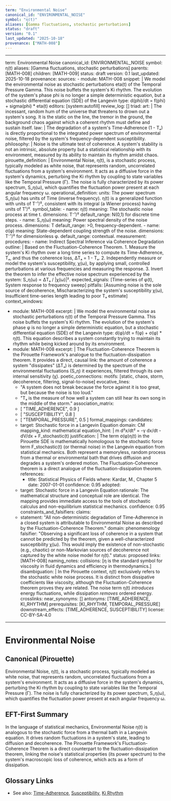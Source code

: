 ```yaml
---
term: "Environmental Noise"
canonical_id: "ENVIRONMENTAL_NOISE"
symbol: "η(t)"
aliases: [Gamma fluctuations, stochastic perturbations]
status: "draft"
version: "0.1"
last_updated: "2025-10-18"
provenance: ["MATH-008"]
---
```


---
term: Environmental Noise
canonical_id: ENVIRONMENTAL_NOISE
symbol: η(t)
aliases: [Gamma fluctuations, stochastic perturbations]
parents: [MATH-008]
children: [MATH-009]
status: draft
version: 0.1
last_updated: 2025-10-18
provenance:
  sources:
    - module: MATH-008
      snippet: |
        We model the environmental noise as stochastic perturbations eta(t) of the Temporal Pressure Gamma. This noise buffets the system's Ki rhythm. The evolution of the system's phase phi is no longer a simple deterministic equation, but a stochastic differential equation (SDE) of the Langevin type:
        d(phi)/dt = f(phi) + sigma(phi) * eta(t)
  editors: [system:autofill]
  review_log: []
triad:
  art: |
    The incessant, random hum of the universe that threatens to drown out a system's song. It is the static on the line, the tremor in the ground, the background chaos against which a coherent rhythm must define and sustain itself.
  law: |
    The degradation of a system's Time-Adherence (1 - Tₐ) is directly proportional to the integrated power spectrum of environmental noise, filtered by the system's frequency-dependent susceptibility.
  philosophy: |
    Noise is the ultimate test of coherence. A system's stability is not an intrinsic, absolute property but a statistical relationship with its environment, measured by its ability to maintain its rhythm amidst chaos.
pirouette_definition: |
  Environmental Noise, η(t), is a stochastic process, typically modeled as white noise, that represents random, uncorrelated fluctuations from a system's environment. It acts as a diffusive force in the system's dynamics, perturbing the Ki rhythm by coupling to state variables like the Temporal Pressure (Γ). The noise is fully characterized by its power spectrum, S_η(ω), which quantifies the fluctuation power present at each angular frequency ω.
operational_definition:
  units: The power spectrum S_η(ω) has units of Time (inverse frequency). η(t) is a generalized function with units of T⁻¹/², consistent with its integral (a Wiener process) having units of T¹/².
  symbol_table:
    - name: η(t)
      meaning: The stochastic noise process at time t.
      dimensions: T⁻¹/²
      default_range: N(0,1) for discrete time steps.
    - name: S_η(ω)
      meaning: Power spectral density of the noise process.
      dimensions: T
      default_range: >0, frequency-dependent.
    - name: σ(φ)
      meaning: State-dependent coupling strength of the noise.
      dimensions: T⁻¹/² for dimensionless φ.
      default_range: contextual.
  measurement:
    procedures:
      - name: Indirect Spectral Inference via Coherence Degradation
        outline: |
          Based on the Fluctuation-Coherence Theorem.
          1. Measure the system's Ki rhythm over a long time series to compute its Time-Adherence, Tₐ, and thus the coherence loss, ΔTₐ = 1 - Tₐ.
          2. Independently measure or model the system's susceptibility, χ(ω), by applying small, controlled perturbations at various frequencies and measuring the response.
          3. Invert the theorem to infer the effective noise spectrum experienced by the system: S_η(ω) ∝ ΔTₐ / |χ(ω)|².
        expected_signals: [Time-series of φ(t), System response to frequency sweep]
        pitfalls: [Assuming noise is the sole source of decoherence, Mischaracterizing the system's susceptibility χ(ω), Insufficient time-series length leading to poor Tₐ estimate]
context_windows:
  - module: MATH-008
    excerpt: |
      We model the environmental noise as stochastic perturbations η(t) of the Temporal Pressure Gamma. This noise buffets the system's Ki rhythm. The evolution of the system's phase φ is no longer a simple deterministic equation, but a stochastic differential equation (SDE) of the Langevin type: d(φ)/dt = f(φ) + σ(φ) * η(t). This equation describes a system constantly trying to maintain its rhythm while being kicked around by its environment.
  - module: MATH-008
    excerpt: |
      The Fluctuation-Coherence Theorem is the Pirouette Framework's analogue to the fluctuation-dissipation theorem. It provides a direct, causal link: the amount of coherence a system "dissipates" (ΔTₐ) is determined by the spectrum of the environmental fluctuations (S_η) it experiences, filtered through its own internal sensitivity (χ).
poetic_connections:
  motifs: [static, chaos, storm, decoherence, filtering, signal-to-noise]
  evocative_lines:
    - "A system does not break because the force against it is too great, but because the noise is too loud."
    - "Tₐ is the measure of how well a system can still hear its own song in the middle of the storm."
  association_matrix:
    - [ "TIME_ADHERENCE", 0.9 ]
    - [ "SUSCEPTIBILITY", 0.8 ]
    - [ "TEMPORAL_PRESSURE", 0.5 ]
formal_mappings:
  candidates:
    - target: Stochastic force in a Langevin Equation
      domain: CM
      mapping_kind: mathematical
      equation_hint: |
        m d²x/dt² = -γ dx/dt - dV/dx + F_stochastic(t)
      justification: |
        The term σ(φ)η(t) in the Pirouette SDE is mathematically homologous to the stochastic force term F_stochastic(t) (or thermal noise) in the Langevin equation from statistical mechanics. Both represent a memoryless, random process from a thermal or environmental bath that drives diffusion and degrades a system's ordered motion. The Fluctuation-Coherence theorem is a direct analogue of the fluctuation-dissipation theorem.
      references:
        - title: Statistical Physics of Fields
          where: Kardar, M., Chapter 5
          date: 2007-01-01
      confidence: 0.95
  adopted:
    - target: Stochastic force in a Langevin Equation
      rationale: The mathematical structure and conceptual role are identical. The mapping provides immediate access to the tools of stochastic calculus and non-equilibrium statistical mechanics.
      confidence: 0.95
constraints_and_falsifiers:
  claims:
    - statement: "All non-deterministic degradation of Time-Adherence in a closed system is attributable to Environmental Noise as described by the Fluctuation-Coherence Theorem."
      domain: phenomenology
      falsifier: "Observing a significant loss of coherence in a system that cannot be predicted by the theorem, given a well-characterized susceptibility χ(ω). This would imply the existence of non-stochastic (e.g., chaotic) or non-Markovian sources of decoherence not captured by the white noise model for η(t)."
      status: proposed
      links: [MATH-008]
naming_notes:
  collisions: [η is the standard symbol for viscosity in fluid dynamics and efficiency in thermodynamics.]
  disambiguation: |
    In the Pirouette context, η(t) exclusively refers to the stochastic white noise process. It is distinct from dissipative coefficients like viscosity, although the Fluctuation-Coherence theorem proves they are related. The noise term η(t) *introduces* energy fluctuations, while dissipation *removes* ordered energy.
crosslinks:
  near_synonyms: []
  antonyms: [TIME_ADHERENCE, KI_RHYTHM]
  prerequisites: [KI_RHYTHM, TEMPORAL_PRESSURE]
  downstream_effects: [TIME_ADHERENCE, SUSCEPTIBILITY]
license: CC-BY-SA-4.0
---

# Environmental Noise

## Canonical (Pirouette)
Environmental Noise, η(t), is a stochastic process, typically modeled as white noise, that represents random, uncorrelated fluctuations from a system's environment. It acts as a diffusive force in the system's dynamics, perturbing the Ki rhythm by coupling to state variables like the Temporal Pressure (Γ). The noise is fully characterized by its power spectrum, S_η(ω), which quantifies the fluctuation power present at each angular frequency ω.

## EFT-First Summary
In the language of statistical mechanics, Environmental Noise η(t) is analogous to the stochastic force from a thermal bath in a Langevin equation. It drives random fluctuations in a system's state, leading to diffusion and decoherence. The Pirouette Framework's Fluctuation-Coherence Theorem is a direct counterpart to the fluctuation-dissipation theorem, linking the noise's statistical properties (its power spectrum) to the system's macroscopic loss of coherence, which acts as a form of dissipation.

## Glossary Links
- See also: [Time-Adherence](<./time_adherence.md>), [Susceptibility](<./susceptibility.md>), [Ki Rhythm](<./ki_rhythm.md>)
